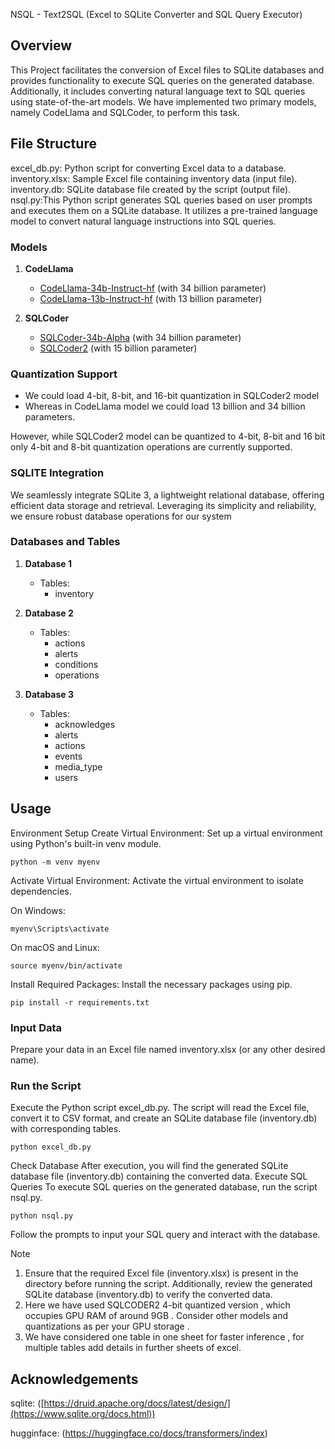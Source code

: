 NSQL - Text2SQL (Excel to SQLite Converter and SQL Query Executor)

## Overview
This Project facilitates the conversion of Excel files to SQLite databases and provides functionality to execute SQL queries on the generated database. Additionally, it includes converting natural language text to SQL queries using state-of-the-art models. We have implemented two primary models, namely CodeLlama and SQLCoder, to perform this task.

## File Structure
excel_db.py: Python script for converting Excel data to a database.
inventory.xlsx: Sample Excel file containing inventory data (input file).
inventory.db: SQLite database file created by the script (output file).
nsql.py:This Python script generates SQL queries based on user prompts and executes them on a SQLite database. It utilizes a pre-trained language model to convert natural language instructions into SQL queries.


### Models

1. **CodeLlama**
   - [CodeLlama-34b-Instruct-hf](https://huggingface.co/codellama/CodeLlama-34b-Instruct-hf) (with 34 billion parameter)
   - [CodeLlama-13b-Instruct-hf](https://huggingface.co/codellama/CodeLlama-13b-Instruct-hf) (with 13 billion parameter)

2. **SQLCoder**
   - [SQLCoder-34b-Alpha](https://huggingface.co/defog/sqlcoder-34b-alpha) (with 34 billion parameter)
   - [SQLCoder2](https://huggingface.co/defog/sqlcoder2) (with 15 billion parameter)

### Quantization Support

- We could load 4-bit, 8-bit, and 16-bit quantization in SQLCoder2 model
- Whereas in CodeLlama model we could load 13 billion and 34 billion parameters.

However, while SQLCoder2 model can be quantized to 4-bit, 8-bit and 16 bit only 4-bit and 8-bit quantization operations are currently supported.

### SQLITE Integration

We seamlessly integrate SQLite 3, a lightweight relational database, offering efficient data storage and retrieval. Leveraging its simplicity and reliability, we ensure robust database operations for our system

### Databases and Tables

1. **Database 1**
   - Tables:
     - inventory
     
2. **Database 2**
   - Tables:
     - actions
     - alerts
     - conditions
     - operations

3. **Database 3**
   - Tables:
     - acknowledges
     - alerts
     - actions
     - events
     - media_type
     - users
    
## Usage
Environment Setup
Create Virtual Environment: Set up a virtual environment using Python's built-in venv module.
```
python -m venv myenv
```
Activate Virtual Environment: Activate the virtual environment to isolate dependencies.

On Windows:
```
myenv\Scripts\activate
```
On macOS and Linux:
```
source myenv/bin/activate
```
Install Required Packages: Install the necessary packages using pip.
```
pip install -r requirements.txt
```
### Input Data
Prepare your data in an Excel file named inventory.xlsx (or any other desired name).
### Run the Script
Execute the Python script excel_db.py. The script will read the Excel file, convert it to CSV format, and create an SQLite database file (inventory.db) with corresponding tables.
```
python excel_db.py
```
Check Database
After execution, you will find the generated SQLite database file (inventory.db) containing the converted data.
Execute SQL Queries
To execute SQL queries on the generated database, run the script nsql.py.
```
python nsql.py
```
Follow the prompts to input your SQL query and interact with the database.

Note
1) Ensure that the required Excel file (inventory.xlsx) is present in the directory before running the script. Additionally, review the generated SQLite database (inventory.db) to verify the converted data.
2) Here we have used SQLCODER2 4-bit quantized version , which occupies GPU RAM of around 9GB . Consider other models and quantizations as per your GPU storage .
3) We have considered one table in one sheet for faster inference , for multiple tables add details in further sheets of excel.

## Acknowledgements

sqlite: ([https://druid.apache.org/docs/latest/design/](https://www.sqlite.org/docs.html))

hugginface: (https://huggingface.co/docs/transformers/index)



